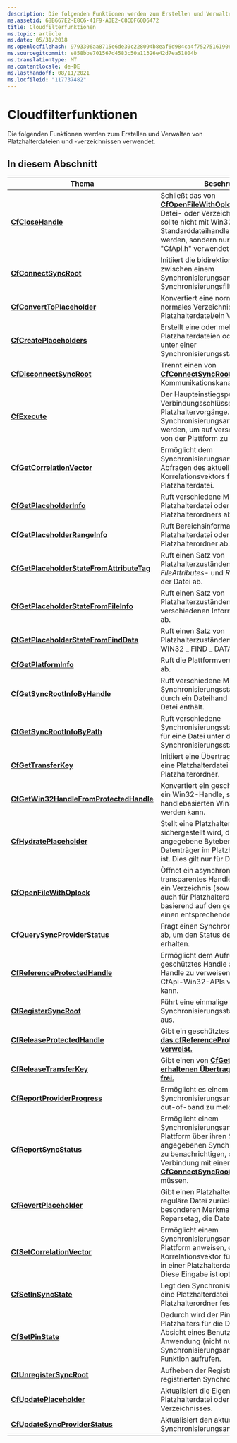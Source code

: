 ```yaml
---
description: Die folgenden Funktionen werden zum Erstellen und Verwalten von Platzhalterdateien und -verzeichnissen verwendet.
ms.assetid: 68B667E2-E8C6-41F9-A0E2-C8CDF60D6472
title: Cloudfilterfunktionen
ms.topic: article
ms.date: 05/31/2018
ms.openlocfilehash: 9793306aa8715e6de30c228094b8eaf6d984ca4f752751619063ae84115ec4ad
ms.sourcegitcommit: e858bbe701567d4583c50a11326e42d7ea51804b
ms.translationtype: MT
ms.contentlocale: de-DE
ms.lasthandoff: 08/11/2021
ms.locfileid: "117737482"
---
```

# <a name="cloud-filter-functions"></a>Cloudfilterfunktionen

Die folgenden Funktionen werden zum Erstellen und Verwalten von Platzhalterdateien und -verzeichnissen verwendet.

## <a name="in-this-section"></a>In diesem Abschnitt



| Thema                                                                                                  | Beschreibung                                                                                                                                                                                                          |
|--------------------------------------------------------------------------------------------------------|----------------------------------------------------------------------------------------------------------------------------------------------------------------------------------------------------------------------|
| [**CfCloseHandle**](/windows/desktop/api/cfapi/nf-cfapi-cfclosehandle)<br/>                                                 | Schließt das von [**CfOpenFileWithOplock**](/windows/desktop/api/cfapi/nf-cfapi-cfopenfilewithoplock)zurückgegebene Datei- oder Verzeichnishandling. Dies sollte nicht mit Win32-Standarddateihandles verwendet werden, sondern nur für Handles, die in "CfApi.h" verwendet werden.<br/> |
| [**CfConnectSyncRoot**](/windows/desktop/api/cfapi/nf-cfapi-cfconnectsyncroot)<br/>                                         | Initiiert die bidirektionale Kommunikation zwischen einem Synchronisierungsanbieter und der Synchronisierungsfilter-API.<br/>                                                                                                                   |
| [**CfConvertToPlaceholder**](/windows/desktop/api/cfapi/nf-cfapi-cfconverttoplaceholder)<br/>                               | Konvertiert eine normale Datei/ein normales Verzeichnis in eine Platzhalterdatei/ein Verzeichnis.<br/>                                                                                                                                         |
| [**CfCreatePlaceholders**](/windows/desktop/api/cfapi/nf-cfapi-cfcreateplaceholders)<br/>                                   | Erstellt eine oder mehrere neue Platzhalterdateien oder Verzeichnisse unter einer Synchronisierungsstammstruktur.<br/>                                                                                                                          |
| [**CfDisconnectSyncRoot**](/windows/desktop/api/cfapi/nf-cfapi-cfdisconnectsyncroot)<br/>                                   | Trennt einen von [**CfConnectSyncRoot**](/windows/desktop/api/cfapi/nf-cfapi-cfconnectsyncroot)erstellten Kommunikationskanal.<br/>                                                                                                       |
| [**CfExecute**](/windows/desktop/api/cfapi/nf-cfapi-cfexecute)<br/>                                                         | Der Haupteinstiegspunkt für alle auf Verbindungsschlüsseln basierenden Platzhaltervorgänge. Sie soll von einem Synchronisierungsanbieter verwendet werden, um auf verschiedene Rückrufe von der Plattform zu reagieren.<br/>                                 |
| [**CfGetCorrelationVector**](/windows/desktop/api/cfapi/nf-cfapi-cfgetcorrelationvector)<br/>                               | Ermöglicht dem Synchronisierungsanbieter das Abfragen des aktuellen Korrelationsvektors für eine bestimmte Platzhalterdatei.<br/>                                                                                                            |
| [**CfGetPlaceholderInfo**](/windows/desktop/api/cfapi/nf-cfapi-cfgetplaceholderinfo)<br/>                                   | Ruft verschiedene Merkmale einer Platzhalterdatei oder eines Platzhalterordners ab.<br/>                                                                                                                                             |
| [**CfGetPlaceholderRangeInfo**](/windows/desktop/api/cfapi/nf-cfapi-cfgetplaceholderrangeinfo)<br/>                         | Ruft Bereichsinformationen zu einer Platzhalterdatei oder einem Platzhalterordner ab.<br/>                                                                                                                                                |
| [**CfGetPlaceholderStateFromAttributeTag**](/windows/desktop/api/cfapi/nf-cfapi-cfgetplaceholderstatefromattributetag)<br/> | Ruft einen Satz von Platzhalterzuständen basierend auf den *FileAttributes-* und *ReparseTag-Werten* der Datei ab.<br/>                                                                                                       |
| [**CfGetPlaceholderStateFromFileInfo**](/windows/desktop/api/cfapi/nf-cfapi-cfgetplaceholderstatefromfileinfo)<br/>         | Ruft einen Satz von Platzhalterzuständen basierend auf den verschiedenen Informationen der Datei ab.<br/>                                                                                                                            |
| [**CfGetPlaceholderStateFromFindData**](/windows/desktop/api/cfapi/nf-cfapi-cfgetplaceholderstatefromfinddata)<br/>         | Ruft einen Satz von Platzhalterzuständen basierend auf der WIN32 \_ FIND \_ DATA-Struktur ab.<br/>                                                                                                                                |
| [**CfGetPlatformInfo**](/windows/desktop/api/cfapi/nf-cfapi-cfgetplatforminfo)<br/>                                         | Ruft die Plattformversionsinformationen ab.<br/>                                                                                                                                                                    |
| [**CfGetSyncRootInfoByHandle**](/windows/desktop/api/cfapi/nf-cfapi-cfgetsyncrootinfobyhandle)<br/>                         | Ruft verschiedene Merkmale des Synchronisierungsstamms ab, der eine durch ein Dateihand handle angegebene Datei enthält.<br/>                                                                                                         |
| [**CfGetSyncRootInfoByPath**](/windows/desktop/api/cfapi/nf-cfapi-cfgetsyncrootinfobypath)<br/>                             | Ruft verschiedene Synchronisierungsstamminformationen für eine Datei unter dem Synchronisierungsstamm ab.<br/>                                                                                                                                      |
| [**CfGetTransferKey**](/windows/desktop/api/cfapi/nf-cfapi-cfgettransferkey)<br/>                                           | Initiiert eine Übertragung von Daten in eine Platzhalterdatei oder einen Platzhalterordner.<br/>                                                                                                                                           |
| [**CfGetWin32HandleFromProtectedHandle**](/windows/desktop/api/cfapi/nf-cfapi-cfgetwin32handlefromprotectedhandle)<br/>     | Konvertiert ein geschütztes Handle in ein Win32-Handle, sodass es mit allen handlebasierten Win32-APIs verwendet werden kann. <br/>                                                                                                   |
| [**CfHydratePlaceholder**](/windows/desktop/api/cfapi/nf-cfapi-cfhydrateplaceholder)<br/>                                   | Stellt eine Platzhalterdatei sicher, indem sichergestellt wird, dass der angegebene Bytebereich auf dem Datenträger im Platzhalter vorhanden ist. Dies gilt nur für Dateien.<br/>                                                                |
| [**CfOpenFileWithOplock**](/windows/desktop/api/cfapi/nf-cfapi-cfopenfilewithoplock)<br/>                                   | Öffnet ein asynchrones nicht transparentes Handle für eine Datei oder ein Verzeichnis (sowohl für normale als auch für Platzhalterdateien) und richtet basierend auf den geöffneten Flags einen entsprechenden Oplock ein.<br/>                                             |
| [**CfQuerySyncProviderStatus**](/windows/desktop/api/cfapi/nf-cfapi-cfquerysyncproviderstatus)<br/>                         | Fragt einen Synchronisierungsanbieter ab, um den Status des Anbieters zu erhalten.<br/>                                                                                                                                                |
| [**CfReferenceProtectedHandle**](/windows/desktop/api/cfapi/nf-cfapi-cfreferenceprotectedhandle)<br/>                       | Ermöglicht dem Aufrufer, auf ein geschütztes Handle auf ein Win32-Handle zu verweisen, das mit Nicht-CfApi-Win32-APIs verwendet werden kann. <br/>                                                                                         |
| [**CfRegisterSyncRoot**](/windows/desktop/api/cfapi/nf-cfapi-cfregistersyncroot)<br/>                                       | Führt eine einmalige Synchronisierungsstammregistrierung aus.<br/>                                                                                                                                                               |
| [**CfReleaseProtectedHandle**](/windows/desktop/api/cfapi/nf-cfapi-cfreleaseprotectedhandle)<br/>                           | Gibt ein geschütztes Handle frei, auf [**das cfReferenceProtectedHandle verweist.**](/windows/desktop/api/cfapi/nf-cfapi-cfreferenceprotectedhandle)<br/>                                                                                          |
| [**CfReleaseTransferKey**](/windows/desktop/api/cfapi/nf-cfapi-cfreleasetransferkey)<br/>                                   | Gibt einen von [**CfGetTransferKey erhaltenen Übertragungsschlüssel frei.**](/windows/desktop/api/cfapi/nf-cfapi-cfgettransferkey)<br/>                                                                                                                    |
| [**CfReportProviderProgress**](/windows/desktop/api/cfapi/nf-cfapi-cfreportproviderprogress)<br/>                           | Ermöglicht es einem Synchronisierungsanbieter, den Status out-of-band zu melden.<br/>                                                                                                                                                    |
| [**CfReportSyncStatus**](/windows/desktop/api/cfapi/nf-cfapi-cfreportsyncstatus)<br/>                                       | Ermöglicht einem Synchronisierungsanbieter, die Plattform über ihren Status in einem angegebenen Synchronisierungsstamm zu benachrichtigen, ohne zuerst eine Verbindung mit einem Aufruf von [**CfConnectSyncRoot herstellen zu**](/windows/desktop/api/cfapi/nf-cfapi-cfconnectsyncroot) müssen. <br/>                 |
| [**CfRevertPlaceholder**](/windows/desktop/api/cfapi/nf-cfapi-cfrevertplaceholder)<br/>                                     | Gibt einen Platzhalter wieder auf eine reguläre Datei zurück und entfernt alle besonderen Merkmale, z. B. das Reparsetag, die Dateiidentität usw.<br/>                                                                 |
| [**CfSetCorrelationVector**](/windows/desktop/api/cfapi/nf-cfapi-cfsetcorrelationvector)<br/>                               | Ermöglicht einem Synchronisierungsanbieter, die Plattform anweisen, einen bestimmten Korrelationsvektor für Telemetriezwecke in einer Platzhalterdatei zu verwenden. Diese Eingabe ist optional.<br/>                                                      |
| [**CfSetInSyncState**](/windows/desktop/api/cfapi/nf-cfapi-cfsetinsyncstate)<br/>                                           | Legt den Synchronisierungsstatus für eine Platzhalterdatei oder einen Platzhalterordner fest.<br/>                                                                                                                                                  |
| [**CfSetPinState**](/windows/desktop/api/cfapi/nf-cfapi-cfsetpinstate)<br/>                                                 | Dadurch wird der Pinzustand eines Platzhalters für die Darstellung der Absicht eines Benutzers bestimmt. Jede Anwendung (nicht nur der Synchronisierungsanbieter) kann diese Funktion aufrufen.<br/>                                                         |
| [**CfUnregisterSyncRoot**](/windows/desktop/api/cfapi/nf-cfapi-cfunregistersyncroot)<br/>                                   | Aufheben der Registrierung eines zuvor registrierten Synchronisierungsstamms.<br/>                                                                                                                                                            |
| [**CfUpdatePlaceholder**](/windows/desktop/api/cfapi/nf-cfapi-cfupdateplaceholder)<br/>                                     | Aktualisiert die Eigenschaften der Platzhalterdatei oder des Verzeichnisses.<br/>                                                                                                                                             |
| [**CfUpdateSyncProviderStatus**](/windows/desktop/api/cfapi/nf-cfapi-cfupdatesyncproviderstatus)<br/>                       | Aktualisiert den aktuellen Status des Synchronisierungsanbieters.<br/>                                                                                                                                                          |



 

 

